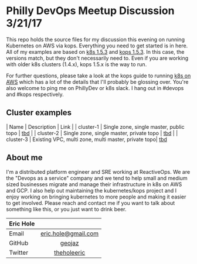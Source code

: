 # Philly DevOps Meetup Discussion 3/21/17

This repo holds the source files for my discussion this evening on running Kubernetes on AWS via kops. Everything you need to get started is in here. All of my examples are based on [k8s 1.5.3](https://github.com/kubernetes/kubernetes/tree/v1.5.3) and [kops 1.5.3](https://github.com/kubernetes/kops/tree/1.5.3). In this case, the versions match, but they don't necessarily need to. Even if you are working with older k8s clusters (1.4.x), kops 1.5.x is the way to run.

For further questions, please take a look at the kops guide to running [k8s on AWS](https://github.com/kubernetes/kops/blob/master/docs/aws.md) which has a lot of the details that I'll probably be glossing over. You're also welcome to ping me on PhillyDev or k8s slack. I hang out in #devops and #kops respectively.


## Cluster examples

| Name | Description  |  Link |
| cluster-1 | Single zone, single master, public topo | [tbd](asdf) |
| cluster-2 | Single zone, single master, private topo | [tbd](asdf) |
| cluster-3 | Existing VPC, multi zone, multi master, private topo| [tbd](asdf)



## About me

I'm a distributed platform engineer and SRE working at ReactiveOps. We are the "Devops as a service" company and we tend to help small and medium sized businesses migrate and manage their infrastructure in k8s on AWS and GCP. I also help out maintaining the kubernetes/kops project and I enjoy working on bringing kubernetes to more people and making it easier to get involved. Please reach and contact me if you want to talk about something like this, or you just want to drink beer.


| Eric Hole    |           |
| ------------- |:-------------:|
| Email      | [eric.hole@gmail.com](mailto:eric.hole@gmail.com) |
| GitHub    | [geojaz](https://github.com/geojaz)      |
| Twitter| [theholeeric](https://twitter.com/theholeeric)   |